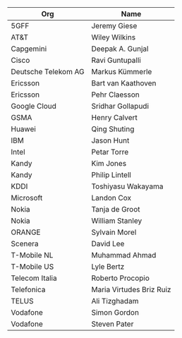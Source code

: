 | Org                    | Name                                                |
| -----------------------| ----------------------------------------------------|
| 5GFF	| Jeremy Giese |
| AT&T	| Wiley Wilkins |
| Capgemini	| Deepak A. Gunjal |
| Cisco | Ravi Guntupalli |
| Deutsche Telekom AG	| Markus Kümmerle |
| Ericsson	| Bart van Kaathoven |
| Ericsson	| Pehr Claesson |
| Google Cloud	| Sridhar Gollapudi |
| GSMA	| Henry Calvert |
| Huawei	| Qing Shuting |
| IBM	| Jason Hunt |
| Intel	| Petar Torre |
| Kandy	| Kim Jones |
| Kandy	| Philip Lintell |
| KDDI	| Toshiyasu Wakayama |
| Microsoft	| Landon Cox |
| Nokia	| Tanja de Groot |
| Nokia	| William Stanley |
| ORANGE	| Sylvain Morel |
| Scenera	| David Lee |
| T-Mobile NL | Muhammad Ahmad  |
| T-Mobile US	| Lyle Bertz |
| Telecom Italia	| Roberto Procopio |
| Telefonica	| Maria Virtudes Briz Ruiz |
| TELUS	| Ali Tizghadam |
| Vodafone	| Simon Gordon |
| Vodafone	| Steven Pater |
